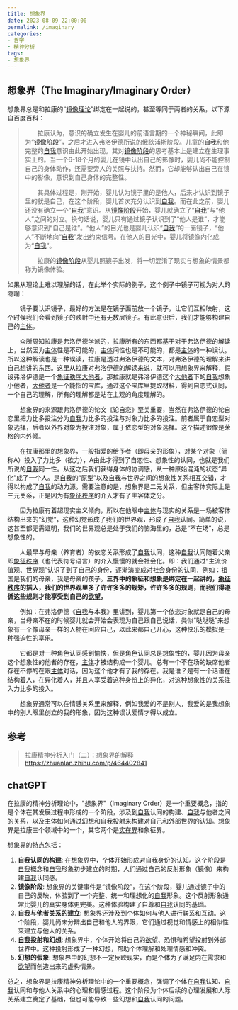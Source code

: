 ```yaml
---
title: 想象界
date: 2023-08-09 22:00:00
permalink: /imaginary
categories:
- 哲学
- 精神分析
tags:
- 想象界
---
```


## 想象界（The Imaginary/Imaginary Order）

想象界总是和拉康的“[镜像理论](/mirror-stage)”绑定在一起说的，甚至等同于两者的关系，以下源自百度百科：

> &emsp;&emsp;拉康认为，意识的确立发生在婴儿的前语言期的一个神秘瞬间，此即为“[镜像阶段](/mirror-stage)”，之后才进入弗洛伊德所说的俄狄浦斯阶段。儿童的[自我](/ego)和他完整的[自我](/ego)意识由此开始出现。其对[镜像阶段](/mirror-stage)的思考基本上是建立在生理事实上的。当一个6-18个月的婴儿在镜中认出自己的影像时，婴儿尚不能控制自己的身体动作，还需要旁人的关照与扶持。然而，它却能够认出自己在镜中的影像，意识到自己身体的完整性。
>
> &emsp;&emsp;其具体过程是，刚开始，婴儿认为镜子里的是他人，后来才认识到镜子里的就是自己，在这个阶段，婴儿首次充分认识到[自我](/ego)。而在此之前，婴儿还没有确立一个“[自我](/ego)”意识。从[镜像阶段](/mirror-stage)开始，婴儿就确立了“[自我](/ego)”与“他人”之间的对立。换句话说，婴儿只有通过镜子认识到了“他人是谁”，才能够意识到“自己是谁”。“他人”的目光也是婴儿认识“[自我](/ego)”的一面镜子，“他人”不断地向“[自我](/ego)”发出约束信号。在他人的目光中，婴儿将镜像内化成为“[自我](/ego)”。
>
> &emsp;&emsp;拉康的[镜像阶段](/mirror-stage)从婴儿照镜子出发，将一切混淆了现实与想象的情景都称为镜像体验。



如果从理论上难以理解的话，在此举个实际的例子，这个例子中镜子可视为对人的隐喻：

&emsp;&emsp;镜子要认识镜子，最好的方法是在镜子面前放一个镜子，让它们互相映射，这个时候我们会看到镜子的映射中还有无数层镜子。有此意识后，我们才能够构建自己的[主体](/subject)。

&emsp;&emsp;众所周知拉康是弗洛伊德学派的，拉康所有的东西都基于对于弗洛伊德的解读上，当然因为[主体](/subject)性是不可能的，[主体](/subject)间性也是不可能的，都是[主体](/subject)的一种误认。所以这种解读也是一种误读，拉康是透过弗洛伊德的文本，对弗洛伊德的理解来讲自己想讲的东西。这里从拉康对弗洛伊德的解读来说，就可以用想象界来解释，假设弗洛伊德是一个[象征秩序](/symbolic)[大他者](/Other)，那拉康就是弗洛伊德这个[大他者](/Other)下的[自我](/ego)想象小他者，[大他者](/Other)是一个能指的宝库，通过这个宝库里提取材料，得到自恋式认同，一个自己的理解，所有的理解都是站在主观的角度理解的。

&emsp;&emsp;想象界的来源跟弗洛伊德的论文《论自恋》至关重要，当然在弗洛伊德的论自恋里把力比多投注分为[自我](/ego)力比多的投注与对象力比多的投注。前者属于自恋型对象选择，后者以外界对象为投注对象，属于依恋型的对象选择。这个描述很像是荣格的内外倾。

&emsp;&emsp;在拉康那里的想象界，一般指爱的给予者（即母亲的形象），对某个对象（简称A）投入了力比多（欲力），A由此才得到了自恋性、想象性的认同，也就是我们所说的[自我](/ego)同一性。从这之后我们获得身体的协调感，从一种原始混沌的状态“异化”成了一个人。是[自我](/ego)的“原型”以及[自我](/ego)与世界之间的想象性关系相互交错，才得以构成了[自我](/ego)的动力源。需要注意的是，想象界是二元关系，但主客体实际上是三元关系，正是因为有[象征秩序](/symbolic)的介入才有了主客体之分。

&emsp;&emsp;因为拉康有着超现实主义倾向，所以在他眼中[主体](/subject)与现实的关系是一场被客体结构出来的“幻觉”，这种幻觉形成了我们的世界观，形成了[自我](/ego)认同。简单的说，这甚至都无需证明，我们的世界观总是处于我们的脑海里的，总是“不在场”，总是想象性的。

&emsp;&emsp;人最早与母亲（养育者）的依恋关系形成了[自我](/ego)认同，这种[自我](/ego)认同随着父亲即[象征秩序](/symbolic)（也代表符号语言）的介入慢慢的就会社会化。即：我们通过“主流价值观、世界观”认识了到了自己的身份，逐渐演变成对社会身份的认同，例如：祖国是我们的母亲，我是母亲的孩子。**三界中的象征和想象是绑定在一起讲的，[象征秩序](/symbolic)的插入，我们的世界观里多了许许多多的规矩，许许多多的规则，而我们得遵循这些规则才能享受到自己的[欲望](/desire)。**

&emsp;&emsp;例如：在弗洛伊德《[自我](/ego)与本我》里讲到，婴儿第一个依恋对象就是自己的母亲，当母亲不在的时候婴儿就会开始会表现为自己跟自己说话，类似“哒哒哒”来想象有一个像母亲一样的人物在回应自己，以此来都自己开心，这种快乐的模拟是一种强迫性的享乐。

&emsp;&emsp;它都是对一种角色认同感到愉快，但是角色认同总是想象性的，婴儿因为母亲这个想象性的他者的存在，[主体](/subject)才被结构成一个婴儿。总有一个不在场的缺席他者存在不停的在跟[主体](/subject)对话，因为这个他才有了我的存在。我是谁？是有一个话语在结构着人，在异化着人，并且人享受着这种身份上的异化，对这种想象性的关系注入力比多的投入。

&emsp;&emsp;想象界通常可以在情感关系里来解释，例如我爱的不是别人，我爱的是我想象中的别人眼里创立的我的形象，因为这种误认爱情才得以成立。

## 参考

> 拉康精神分析入门（二）：想象界的解释 https://zhuanlan.zhihu.com/p/464402841

## chatGPT

在拉康的精神分析理论中，"想象界"（Imaginary Order）是一个重要概念，指的是个体在其发展过程中形成的一个阶段，涉及到[自我](/ego)认同的构建、[自我](/ego)与他者之间的关系，以及主体如何通过幻想和[自我](/ego)投射来构建对自己和外部世界的认知。想象界是拉康三个领域中的一个，其它两个是[实在界](/real)和象征界。

想象界的特点包括：

1. **[自我](/ego)认同的构建**: 在想象界中，个体开始形成对[自我](/ego)身份的认知。这个阶段是[自我](/ego)概念和[自我](/ego)形象初步建立的时期，人们通过自己的反射形象（镜像）来构建[自我](/ego)认同感。
2. **镜像阶段**: 想象界的关键事件是“镜像阶段”，在这个阶段，婴儿通过镜子中的自己的反映，体验到了一个完整、统一和理想化的[自我](/ego)形象。这个反射形象通常比婴儿的真实身体更完美。这种体验构建了自尊和[自我](/ego)认同的基础。
3. **[自我](/ego)与他者关系的建立**: 想象界还涉及到个体如何与他人进行联系和互动。这个阶段，婴儿尚未分辨出自己和他人的界限，它们通过视觉和情感上的相似性来建立与他人的关系。
4. **[自我](/ego)投射和幻想**: 想象界中，个体开始将自己的[欲望](/desire)、恐惧和希望投射到外部世界中。这种投射形成了一种幻想，帮助个体理解和处理情感和冲突。
5. **幻想的假象**: 想象界中的幻想不一定反映现实，而是个体为了满足内在需求和[欲望](/desire)而创造出来的虚构情景。

总之，想象界是拉康精神分析理论中的一个重要概念，强调了个体在[自我](/ego)认知、[自我](/ego)认同和与他人关系中的心理和情感过程。这个阶段为个体后续的心理发展和人际关系建立奠定了基础，但也可能导致一些幻想和[自我](/ego)认同的问题。